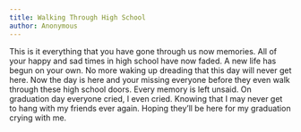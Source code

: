 ```yaml
---
title: ​Walking Through High School
author: Anonymous
---
```

This is it everything that you have gone through us now memories.
All of your happy and sad times in high school have now faded.
A new life has begun on your own.
No more waking up dreading that this day will never get here.
Now the day is here and your missing everyone before they even
walk through these high school doors.
Every memory is left unsaid.
On graduation day everyone cried, I even cried.
Knowing that I may never get to hang with my friends ever again.
Hoping they’ll be here for my graduation crying with me.
